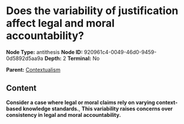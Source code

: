 # Does the variability of justification affect legal and moral accountability?

**Node Type:** antithesis
**Node ID:** 920961c4-0049-46d0-9459-0d5892d5aa9a
**Depth:** 2
**Terminal:** No

**Parent:** [Contextualism](contextualism.md)

## Content

**Consider a case where legal or moral claims rely on varying context-based knowledge standards.**, **This variability raises concerns over consistency in legal and moral accountability.**
